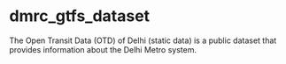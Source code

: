 # dmrc_gtfs_dataset
 The Open Transit Data (OTD) of Delhi (static data) is a public dataset that provides information about the Delhi Metro system.
